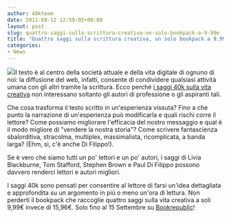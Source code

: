```yaml
---
author: 40kteam
date: 2011-09-12 12:59:05+00:00
layout: post
slug: quattro-saggi-sulla-scrittura-creativa-un-solo-bookpack-a-9-99e
title: "Quattro saggi sulla scrittura creativa, un solo bookpack a 9.99€"
categories:
- News
---
```


[![](http://quarantak.wpengine.com/wp-content/uploads/2011/09/scrittura_creativa_pack-191x300.jpg)](http://www.bookrepublic.it/book/scrittura-creativa/?utm_source=blog40k&utm_medium=post&utm_campaign=40k)ll testo è al centro della società attuale e della vita digitale di ognuno di noi: la diffusione del web, infatti, consente di condividere qualsiasi attività umana con gli altri tramite la scrittura.
Ecco perché [i saggi 40k sulla vita creativa](http://www.bookrepublic.it/book/scrittura-creativa/?utm_source=blog40k&utm_medium=post&utm_campaign=40k) non interessano soltanto gli autori di professione o gli aspiranti tali.

Che cosa trasforma il testo scritto in un'esperienza vissuta? Fino a che punto la narrazione di un'esperienza può modificarla e quali rischi corre il lettore? Come possiamo migliorare l'efficacia del nostro messaggio e qual è il modo migliore di "vendere la nostra storia"? Come scrivere fantascienza sbalorditiva, stracolma, multiplex, massimalista, ricomplicata, a banda larga? (Ehm, sì, c'è anche Di Filippo!).

Se è vero che siamo tutti un po' lettori e un po' autori, i saggi di Livia Blackburne, Tom Stafford, Stephen Brown e Paul Di Filippo possono davvero renderci lettori e autori migliori.

I saggi 40k sono pensati per consentire al lettore di farsi un'idea dettagliata e approfondita su un argomento in più o meno un'ora di lettura. Non perderti il bookpack che raccoglie quattro saggi sulla vita creativa a soli 9,99€ invece di 15,96€. Solo fino al 15 Settembre su [Bookrepublic](http://www.bookrepublic.it/book/scrittura-creativa/?utm_source=blog40k&utm_medium=post&utm_campaign=40k)!
